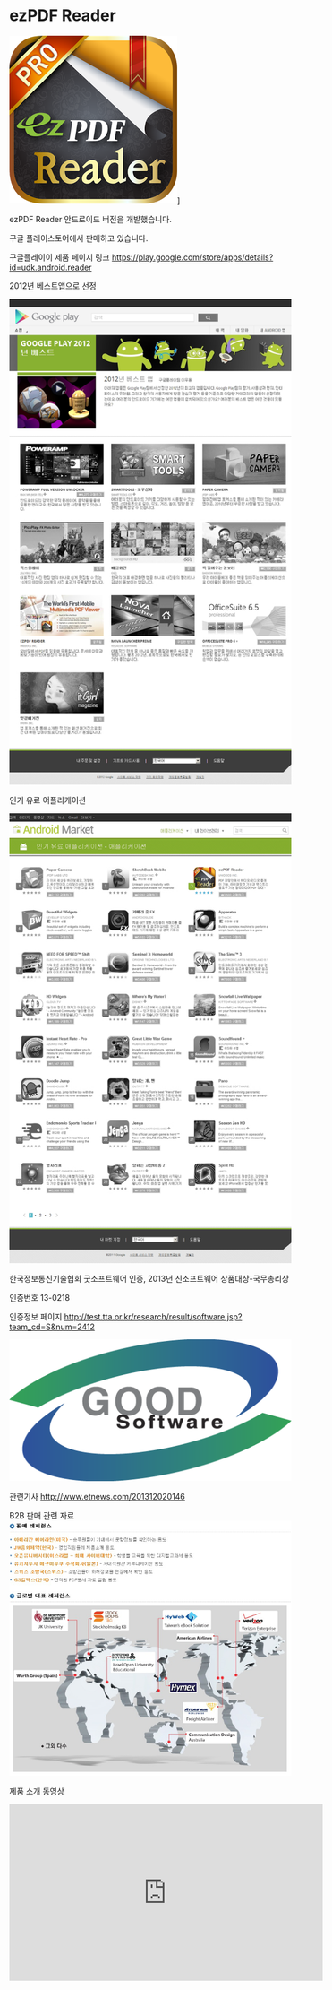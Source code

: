 # ezPDF Reader



![](../wikiimage/ezpdfreader.png)]

ezPDF Reader 안드로이드 버전을 개발했습니다.

구글 플레이스토어에서 판매하고 있습니다.



구글플레이이 제품 페이지 링크
<https://play.google.com/store/apps/details?id=udk.android.reader>



2012년 베스트앱으로 선정

![](../wikiimage/ezpdfreader3.png)



인기 유료 어플리케이션

![](../wikiimage/ezpdfreader4.png)



한국정보통신기술협회 굿소프트웨어 인증, 2013년 신소프트웨어 상품대상-국무총리상

인증번호 13-0218

인증정보 페이지
<http://test.tta.or.kr/research/result/software.jsp?team_cd=S&num=2412>

![](../wikiimage/ezpdfreader5.png)



관련기사
<http://www.etnews.com/201312020146>



B2B 판매 관련 자료
![](../wikiimage/ezpdfreader2.png)



제품 소개 동영상

<iframe width="560" height="315" src="https://www.youtube.com/embed/P3JQnSZBQcI" frameborder="0" allow="autoplay; encrypted-media" allowfullscreen></iframe>
